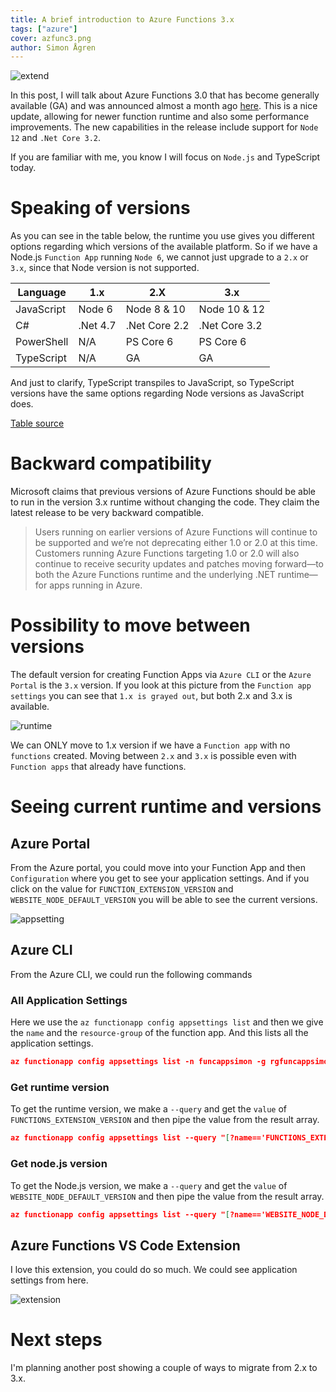 ```yaml
---
title: A brief introduction to Azure Functions 3.x
tags: ["azure"]
cover: azfunc3.png
author: Simon Ågren
---
```


![extend](./azfunc3.png)

In this post, I will talk about Azure Functions 3.0 that has become generally available (GA) and was announced almost a month ago [here](https://azure.microsoft.com/en-us/updates/azure-functions-runtime-30-is-now-available/). This is a nice update, allowing for newer function runtime and also some performance improvements. The new capabilities in the release include support for `Node 12` and `.Net Core 3.2`. 

If you are familiar with me, you know I will focus on `Node.js` and TypeScript today.

# Speaking of versions
As you can see in the table below, the runtime you use gives you different options regarding which versions of the available platform. So if we have a Node.js `Function App` running `Node 6`, we cannot just upgrade to a `2.x` or `3.x`, since that Node version is not supported.

| Language   | 1.x      | 2.X           | 3.x           |
|------------|----------|---------------|---------------|
| JavaScript | Node 6   | Node 8 & 10   | Node 10 & 12  |
| C#         | .Net 4.7 | .Net Core 2.2 | .Net Core 3.2 |
| PowerShell | N/A      | PS Core 6     | PS Core 6     |
| TypeScript | N/A      | GA            | GA            |

And just to clarify, TypeScript transpiles to JavaScript, so TypeScript versions have the same options regarding Node versions as JavaScript does.

[Table source](https://docs.microsoft.com/sv-se/azure/azure-functions/functions-versions#languages)

# Backward compatibility

Microsoft claims that previous versions of Azure Functions should be able to run in the version 3.x runtime without changing the code. They claim the latest release to be very backward compatible.

> Users running on earlier versions of Azure Functions will continue to be supported and we’re not deprecating either 1.0 or 2.0 at this time. Customers running Azure Functions targeting 1.0 or 2.0 will also continue to receive security updates and patches moving forward—to both the Azure Functions runtime and the underlying .NET runtime—for apps running in Azure. 


# Possibility to move between versions
The default version for creating Function Apps via `Azure CLI` or the `Azure Portal` is the `3.x` version. If you look at this picture from the `Function app settings` you can see that `1.x is grayed out`, but both 2.x and 3.x is available.

![runtime](./runtime2.png)

We can ONLY move to 1.x version if we have a `Function app` with no `functions` created. Moving between `2.x` and `3.x` is possible even with `Function apps` that already have functions.

# Seeing current runtime and versions

## Azure Portal
From the Azure portal, you could move into your Function App and then `Configuration` where you get to see your application settings. And if you click on the value for `FUNCTION_EXTENSION_VERSION` and `WEBSITE_NODE_DEFAULT_VERSION` you will be able to see the current versions. 

![appsetting](./appsetting.png)

## Azure CLI
From the Azure CLI, we could run the following commands

### All Application Settings
Here we use the `az functionapp config appsettings list` and then we give the `name` and the `resource-group` of the function app. And this lists all the application settings.

```json
az functionapp config appsettings list -n funcappsimon -g rgfuncappsimon
```

### Get runtime version
To get the runtime version, we make a `--query` and get the `value` of `FUNCTIONS_EXTENSION_VERSION` and then pipe the value from the result array.  

```json
az functionapp config appsettings list --query "[?name=='FUNCTIONS_EXTENSION_VERSION'].value | [0]" -n funcappsimon -g rgfuncappsimon
```

### Get node.js version
To get the Node.js version, we make a `--query` and get the `value` of `WEBSITE_NODE_DEFAULT_VERSION` and then pipe the value from the result array.

```json
az functionapp config appsettings list --query "[?name=='WEBSITE_NODE_DEFAULT_VERSION'].value | [0]" -n funcappsimon -g rgfuncappsimon
```

## Azure Functions VS Code Extension

I love this extension, you could do so much. We could see application settings from here.

![extension](./extension.png)

# Next steps
I'm planning another post showing a couple of ways to migrate from 2.x to 3.x. 